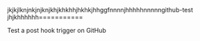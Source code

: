  jkjkjlknjnkjnjknjkhjkhkhhjhkhkjhhggfnnnnjhhhhhnnnnngithub-test
jhjkhhhhhh===========

Test a post hook trigger on GitHub
